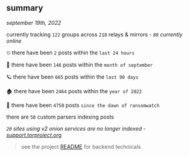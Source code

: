
## summary
_september 19th, 2022_

currently tracking `122` groups across `218` relays & mirrors - _`88` currently online_

⏲ there have been `2` posts within the `last 24 hours`

🦈 there have been `146` posts within the `month of september`

🪐 there have been `665` posts within the `last 90 days`

🏚 there have been `2464` posts within the `year of 2022`

🦕 there have been `4750` posts `since the dawn of ransomwatch`

there are `58` custom parsers indexing posts

_`20` sites using v2 onion services are no longer indexed - [support.torproject.org](https://support.torproject.org/onionservices/v2-deprecation/)_

> see the project [README](https://github.com/joshhighet/ransomwatch#ransomwatch--) for backend technicals
